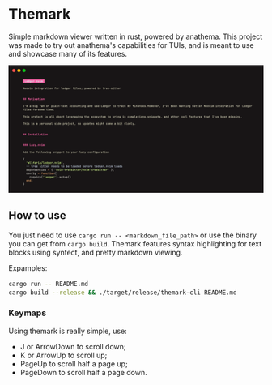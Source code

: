 # Themark

Simple markdown viewer written in rust, powered by anathema. This project was made to try out anathema's
capabilities for TUIs, and is meant to use and showcase many of its features.

![Showcase](./extras/showcase.gif)

## How to use

You just need to use `cargo run -- <markdown_file_path>` or use the binary you can get from `cargo build`.
Themark features syntax highlighting for text blocks using syntect, and pretty markdown viewing.

Expamples:

```sh
cargo run -- README.md
cargo build --release && ./target/release/themark-cli README.md
```

### Keymaps

Using themark is really simple, use:

- J or ArrowDown to scroll down;
- K or ArrowUp to scroll up;
- PageUp to scroll half a page up;
- PageDown to scroll half a page down.
